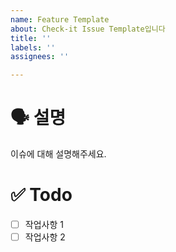 ```yaml
---
name: Feature Template
about: Check-it Issue Template입니다
title: ''
labels: ''
assignees: ''

---
```


# 🗣️ 설명

이슈에 대해 설명해주세요.

# ✅ Todo

- [ ] 작업사항 1
- [ ] 작업사항 2
